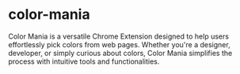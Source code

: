 # color-mania
Color Mania is a versatile Chrome Extension designed to help users effortlessly pick colors from web pages. Whether you're a designer, developer, or simply curious about colors, Color Mania simplifies the process with intuitive tools and functionalities.

